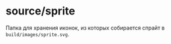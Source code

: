 # source/sprite

Папка для хранения иконок, из которых собирается спрайт в `build/images/sprite.svg`.
